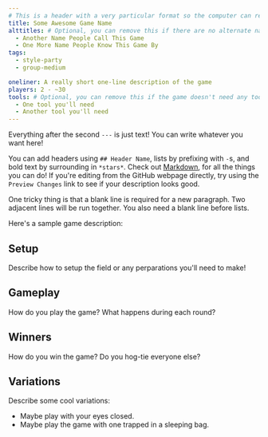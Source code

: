 ```yaml
---
# This is a header with a very particular format so the computer can read it. It must be surrounded by `---`s. For your game, replace the fake values on the left-hand side of the `:`s with the correct info about your game.
title: Some Awesome Game Name
alttitles: # Optional, you can remove this if there are no alternate names. This is a list of things, where each item is on a new line, indented, and starts with a `-`.
  - Another Name People Call This Game
  - One More Name People Know This Game By
tags:
  - style-party
  - group-medium

oneliner: A really short one-line description of the game
players: 2 - ~30
tools: # Optional, you can remove this if the game doesn't need any tools.
  - One tool you'll need
  - Another tool you'll need
---
```

Everything after the second `---` is just text! You can write whatever you want here!

You can add headers using `## Header Name`, lists by prefixing with `-`s, and bold text by surrounding in `*stars*`. Check out [Markdown](https://guides.github.com/features/mastering-markdown/#syntax), for all the things you can do! If you're editing from the GitHub webpage directly, try using the `Preview Changes` link to see if your description looks good.

One tricky thing is that a blank line is required for a new paragraph. Two adjacent lines will be run together. You also need a blank line before lists.

Here's a sample game description:

## Setup
Describe how to setup the field or any perparations you'll need to make!

## Gameplay
How do you play the game? What happens during each round?

## Winners
How do you win the game? Do you hog-tie everyone else?

## Variations
Describe some cool variations:

- Maybe play with your eyes closed.
- Maybe play the game with one trapped in a sleeping bag.
